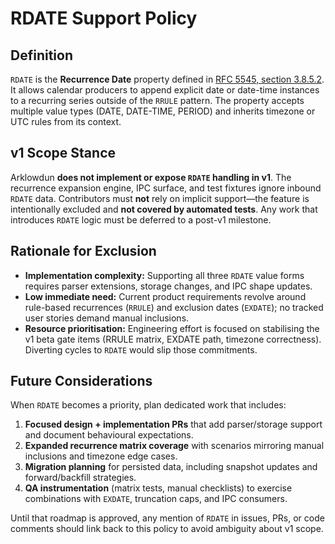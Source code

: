 # RDATE Support Policy

## Definition

`RDATE` is the **Recurrence Date** property defined in [RFC 5545, section 3.8.5.2](https://datatracker.ietf.org/doc/html/rfc5545#section-3.8.5.2).
It allows calendar producers to append explicit date or date-time instances to a recurring series outside of the `RRULE` pattern.
The property accepts multiple value types (DATE, DATE-TIME, PERIOD) and inherits timezone or UTC rules from its context.

## v1 Scope Stance

Arklowdun **does not implement or expose `RDATE` handling in v1**.
The recurrence expansion engine, IPC surface, and test fixtures ignore inbound `RDATE` data.
Contributors must **not** rely on implicit support—the feature is intentionally excluded and **not covered by automated tests**.
Any work that introduces `RDATE` logic must be deferred to a post-v1 milestone.

## Rationale for Exclusion

- **Implementation complexity:** Supporting all three `RDATE` value forms requires parser extensions, storage changes, and IPC shape updates.
- **Low immediate need:** Current product requirements revolve around rule-based recurrences (`RRULE`) and exclusion dates (`EXDATE`); no tracked user stories demand manual inclusions.
- **Resource prioritisation:** Engineering effort is focused on stabilising the v1 beta gate items (RRULE matrix, EXDATE path, timezone correctness). Diverting cycles to `RDATE` would slip those commitments.

## Future Considerations

When `RDATE` becomes a priority, plan dedicated work that includes:

1. **Focused design + implementation PRs** that add parser/storage support and document behavioural expectations.
2. **Expanded recurrence matrix coverage** with scenarios mirroring manual inclusions and timezone edge cases.
3. **Migration planning** for persisted data, including snapshot updates and forward/backfill strategies.
4. **QA instrumentation** (matrix tests, manual checklists) to exercise combinations with `EXDATE`, truncation caps, and IPC consumers.

Until that roadmap is approved, any mention of `RDATE` in issues, PRs, or code comments should link back to this policy to avoid ambiguity about v1 scope.
